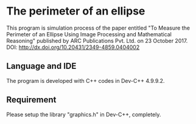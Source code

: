 # The perimeter of an ellipse
This program is simulation process of the paper entitled "To Measure the Perimeter of an Ellipse Using Image Processing and Mathematical Reasoning" published by ARC Publications Pvt. Ltd. on 23 October 2017. DOI: http://dx.doi.org/10.20431/2349-4859.0404002
## Language and IDE
The program is developed with C++ codes in Dev-C++ 4.9.9.2.
## Requirement
Please setup the library "graphics.h" in Dev-C++, completely.
